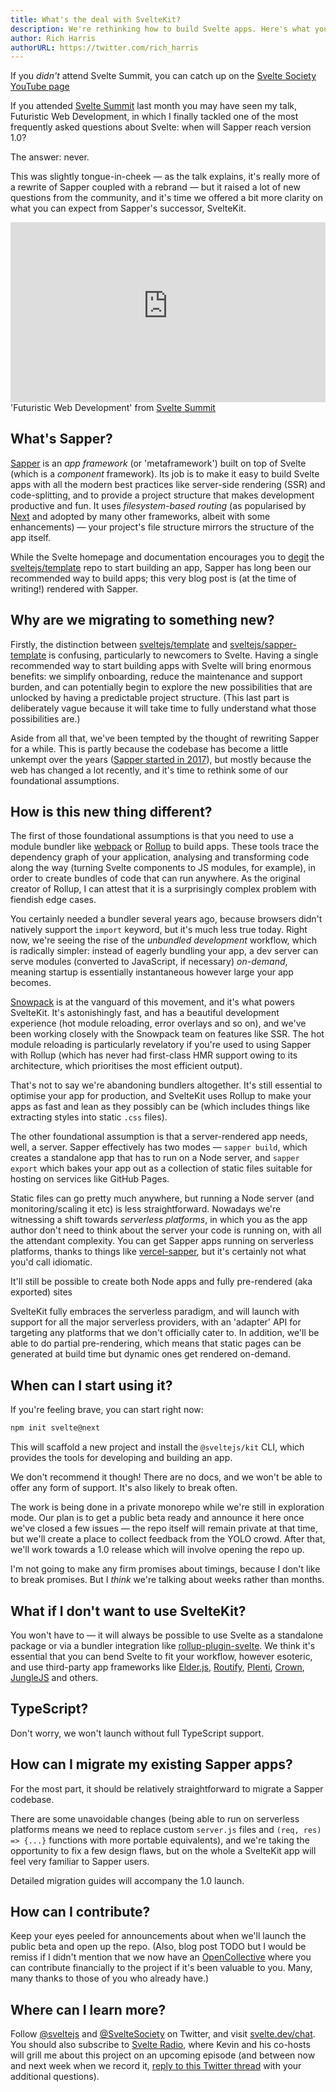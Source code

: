 ```yaml
---
title: What's the deal with SvelteKit?
description: We're rethinking how to build Svelte apps. Here's what you need to know
author: Rich Harris
authorURL: https://twitter.com/rich_harris
---
```


<aside><p>If you <em>didn't</em> attend Svelte Summit, you can catch up on the <a href="https://www.youtube.com/c/SvelteSociety/videos">Svelte Society YouTube page</a></p></aside>

If you attended [Svelte Summit](https://sveltesummit.com/) last month you may have seen my talk, Futuristic Web Development, in which I finally tackled one of the most frequently asked questions about Svelte: when will Sapper reach version 1.0?

The answer: never.

This was slightly tongue-in-cheek — as the talk explains, it's really more of a rewrite of Sapper coupled with a rebrand — but it raised a lot of new questions from the community, and it's time we offered a bit more clarity on what you can expect from Sapper's successor, SvelteKit.

<div class="max">
<figure style="max-width: 960px; margin: 0 auto">
<div style="height: 0; padding: 0 0 57.1% 0; position: relative; margin: 0 auto;">
	<iframe style="position: absolute; width: 100%; height: 100%; left: 0; top: 0; margin: 0;" src="https://www.youtube-nocookie.com/embed/qSfdtmcZ4d0" frameborder="0" allow="accelerometer; autoplay; encrypted-media; gyroscope; picture-in-picture" allowfullscreen></iframe>
</div>

<figcaption>'Futuristic Web Development' from <a href="https://sveltesummit.com/">Svelte Summit</a></figcaption>
</figure>
</div>


## What's Sapper?

[Sapper](https://sapper.svelte.dev) is an *app framework* (or 'metaframework') built on top of Svelte (which is a *component* framework). Its job is to make it easy to build Svelte apps with all the modern best practices like server-side rendering (SSR) and code-splitting, and to provide a project structure that makes development productive and fun. It uses *filesystem-based routing* (as popularised by [Next](https://nextjs.org/) and adopted by many other frameworks, albeit with some enhancements) — your project's file structure mirrors the structure of the app itself.

While the Svelte homepage and documentation encourages you to [degit](https://github.com/Rich-Harris/degit) the [sveltejs/template](https://github.com/sveltejs/template) repo to start building an app, Sapper has long been our recommended way to build apps; this very blog post is (at the time of writing!) rendered with Sapper.


## Why are we migrating to something new?

Firstly, the distinction between [sveltejs/template](https://github.com/sveltejs/template) and [sveltejs/sapper-template](https://github.com/sveltejs/sapper-template) is confusing, particularly to newcomers to Svelte. Having a single recommended way to start building apps with Svelte will bring enormous benefits: we simplify onboarding, reduce the maintenance and support burden, and can potentially begin to explore the new possibilities that are unlocked by having a predictable project structure. (This last part is deliberately vague because it will take time to fully understand what those possibilities are.)

Aside from all that, we've been tempted by the thought of rewriting Sapper for a while. This is partly because the codebase has become a little unkempt over the years ([Sapper started in 2017](/blog/sapper-towards-the-ideal-web-app-framework)), but mostly because the web has changed a lot recently, and it's time to rethink some of our foundational assumptions.


## How is this new thing different?

The first of those foundational assumptions is that you need to use a module bundler like [webpack](https://webpack.js.org/) or [Rollup](http://rollupjs.org/) to build apps. These tools trace the dependency graph of your application, analysing and transforming code along the way (turning Svelte components to JS modules, for example), in order to create bundles of code that can run anywhere. As the original creator of Rollup, I can attest that it is a surprisingly complex problem with fiendish edge cases.

You certainly needed a bundler several years ago, because browsers didn't natively support the `import` keyword, but it's much less true today. Right now, we're seeing the rise of the *unbundled development* workflow, which is radically simpler: instead of eagerly bundling your app, a dev server can serve modules (converted to JavaScript, if necessary) *on-demand*, meaning startup is essentially instantaneous however large your app becomes.

[Snowpack](https://www.snowpack.dev/) is at the vanguard of this movement, and it's what powers SvelteKit. It's astonishingly fast, and has a beautiful development experience (hot module reloading, error overlays and so on), and we've been working closely with the Snowpack team on features like SSR. The hot module reloading is particularly revelatory if you're used to using Sapper with Rollup (which has never had first-class HMR support owing to its architecture, which prioritises the most efficient output).

That's not to say we're abandoning bundlers altogether. It's still essential to optimise your app for production, and SvelteKit uses Rollup to make your apps as fast and lean as they possibly can be (which includes things like extracting styles into static `.css` files).

The other foundational assumption is that a server-rendered app needs, well, a server. Sapper effectively has two modes — `sapper build`, which creates a standalone app that has to run on a Node server, and `sapper export` which bakes your app out as a collection of static files suitable for hosting on services like GitHub Pages.

Static files can go pretty much anywhere, but running a Node server (and monitoring/scaling it etc) is less straightforward. Nowadays we're witnessing a shift towards *serverless platforms*, in which you as the app author don't need to think about the server your code is running on, with all the attendant complexity. You can get Sapper apps running on serverless platforms, thanks to things like [vercel-sapper](https://github.com/thgh/vercel-sapper), but it's certainly not what you'd call idiomatic.

<aside><p>It'll still be possible to create both Node apps and fully pre-rendered (aka exported) sites</a></p></aside>

SvelteKit fully embraces the serverless paradigm, and will launch with support for all the major serverless providers, with an 'adapter' API for targeting any platforms that we don't officially cater to. In addition, we'll be able to do partial pre-rendering, which means that static pages can be generated at build time but dynamic ones get rendered on-demand.


## When can I start using it?

If you're feeling brave, you can start right now:

```bash
npm init svelte@next
```

This will scaffold a new project and install the `@sveltejs/kit` CLI, which provides the tools for developing and building an app.

We don't recommend it though! There are no docs, and we won't be able to offer any form of support. It's also likely to break often.

The work is being done in a private monorepo while we're still in exploration mode. Our plan is to get a public beta ready and announce it here once we've closed a few issues — the repo itself will remain private at that time, but we'll create a place to collect feedback from the YOLO crowd. After that, we'll work towards a 1.0 release which will involve opening the repo up.

I'm not going to make any firm promises about timings, because I don't like to break promises. But I *think* we're talking about weeks rather than months.


## What if I don't want to use SvelteKit?

You won't have to — it will always be possible to use Svelte as a standalone package or via a bundler integration like [rollup-plugin-svelte](https://github.com/sveltejs/rollup-plugin-svelte). We think it's essential that you can bend Svelte to fit your workflow, however esoteric, and use third-party app frameworks like [Elder.js](https://github.com/Elderjs/elderjs), [Routify](https://routify.dev/), [Plenti](https://plenti.co/), [Crown](https://crownframework.com/), [JungleJS](https://www.junglejs.org/) and others.


## TypeScript?

Don't worry, we won't launch without full TypeScript support.


## How can I migrate my existing Sapper apps?

For the most part, it should be relatively straightforward to migrate a Sapper codebase.

There are some unavoidable changes (being able to run on serverless platforms means we need to replace custom `server.js` files and `(req, res) => {...}` functions with more portable equivalents), and we're taking the opportunity to fix a few design flaws, but on the whole a SvelteKit app will feel very familiar to Sapper users.

Detailed migration guides will accompany the 1.0 launch.


## How can I contribute?

Keep your eyes peeled for announcements about when we'll launch the public beta and open up the repo. (Also, blog post TODO but I would be remiss if I didn't mention that we now have an [OpenCollective](https://opencollective.com/svelte) where you can contribute financially to the project if it's been valuable to you. Many, many thanks to those of you who already have.)


## Where can I learn more?

Follow [@sveltejs](https://twitter.com/sveltejs) and [@SvelteSociety](https://twitter.com/SvelteSociety) on Twitter, and visit [svelte.dev/chat](https://svelte.dev/chat). You should also subscribe to [Svelte Radio](https://www.svelteradio.com/), where Kevin and his co-hosts will grill me about this project on an upcoming episode (and between now and next week when we record it, [reply to this Twitter thread](https://twitter.com/Rich_Harris/status/1323376048571121665) with your additional questions).
